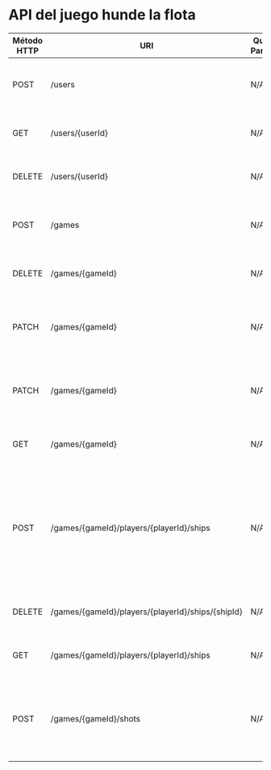 # API del juego hunde la flota


| Método HTTP | URI                                              | Query Params | Cuerpo de la Petición                                                                                         | Cuerpo de la Respuesta                                                                                                                                                                                             | Códigos de Respuesta                                                                                                 |
|-------------|--------------------------------------------------|--------------|---------------------------------------------------------------------------------------------------------------|---------------------------------------------------------------------------------------------------------------------------------------------------------------------------------------------------------------------|------------------------------------------------------------------------------------------------------------------------|
| POST        | /users                                           | N/A          | `{"username": "alice", "email": "alvaro.garcia682@comunidadunir.net", "password": "secret"}`                                    | `{"userId": 1001, "username": "alice", "email": "alvaro.garcia682@comunidadunir.net"}`                                                                                                                                                | 201 Created<br/>400 Bad Request<br/>500 Internal Server Error                                                          |
| GET         | /users/{userId}                                   | N/A          | N/A                                                                                                           | `{"userId": 1001, "username": "alice", "email": "alvaro.garcia682@comunidadunir.net"}`                                                                                                                                                | 200 OK<br/>404 Not Found<br/>500 Internal Server Error                                                                |
| DELETE      | /users/{userId}                                   | N/A          | N/A                                                                                                           | `{"message": "User deleted"}`                                                                                                                                                                                      | 200 OK<br/>404 Not Found<br/>500 Internal Server Error                                                                |
| POST        | /games                                            | N/A          | `{"players": [{"userId": 1001}, {"name": "GuestPlayer"}]}` (ejemplo con un usuario registrado y un invitado)  | `{"gameId": 2001, "status": "created", "players": [{"playerId": 1, "userId":1001}, {"playerId": 2, "name":"GuestPlayer"}], "shots": [], "winner": null}`                                                           | 201 Created<br/>400 Bad Request<br/>500 Internal Server Error                                                          |
| DELETE      | /games/{gameId}                                   | N/A          | N/A                                                                                                           | `{"message": "Game deleted"}`                                                                                                                                                                                      | 200 OK<br/>404 Not Found<br/>500 Internal Server Error                                                                |
| PATCH       | /games/{gameId}                                   | N/A          | `{"status": "started"}` (ejemplo para iniciar la partida)                                                     | `{"gameId": 2001, "status": "started", ...}` (todos los datos del juego actualizados)                                                                                                                              | 200 OK<br/>400 Bad Request<br/>404 Not Found<br/>500 Internal Server Error                                              |
| PATCH       | /games/{gameId}                                   | N/A          | `{"status": "finished", "winner": {"playerId": 1}}` (ejemplo para finalizar la partida con ganador)           | `{"gameId": 2001, "status": "finished", "winner": {"playerId": 1}, ...}`                                                                                                                                            | 200 OK<br/>400 Bad Request<br/>404 Not Found<br/>500 Internal Server Error                                              |
| GET         | /games/{gameId}                                   | N/A          | N/A                                                                                                           | `{"gameId": 2001, "status": "started", "players": [...], "shots": [...], "winner": null}`                                                                                                                            | 200 OK<br/>404 Not Found<br/>500 Internal Server Error                                                                |
| POST        | /games/{gameId}/players/{playerId}/ships          | N/A          | `{"type": "cruiser", "coordinates": [{"x":1,"y":1},{"x":1,"y":2},{"x":1,"y":3}]}`                             | `{"shipId": 3001, "type": "cruiser", "coordinates": [{"x":1,"y":1},{"x":1,"y":2},{"x":1,"y":3}]}`                                                                                                                   | 201 Created<br/>400 Bad Request<br/>404 Not Found (Game/Player no existe)<br/>422 Unprocessable Entity (reglas barcos)<br/>500 Internal Server Error |
| DELETE      | /games/{gameId}/players/{playerId}/ships/{shipId} | N/A          | N/A                                                                                                           | `{"message": "Ship removed"}`                                                                                                                                                                                      | 200 OK<br/>404 Not Found<br/>500 Internal Server Error                                                                |
| GET         | /games/{gameId}/players/{playerId}/ships          | N/A          | N/A                                                                                                           | `{"ships":[{"shipId":3001,"type":"cruiser","coordinates":[...]}]}`                                                                                                                                                | 200 OK<br/>404 Not Found<br/>500 Internal Server Error                                                                |
| POST        | /games/{gameId}/shots                             | N/A          | `{"shooterPlayerId": 1, "targetCoordinates": {"x":5,"y":5}}`                                                  | `{"shotId":4001,"shooterPlayerId":1,"targetCoordinates":{"x":5,"y":5},"hit":true,"sunkShip":false}`                                                                                                                 | 201 Created<br/>400 Bad Request<br/>404 Not Found (Game/Player no existe)<br/>500 Internal Server Error |
